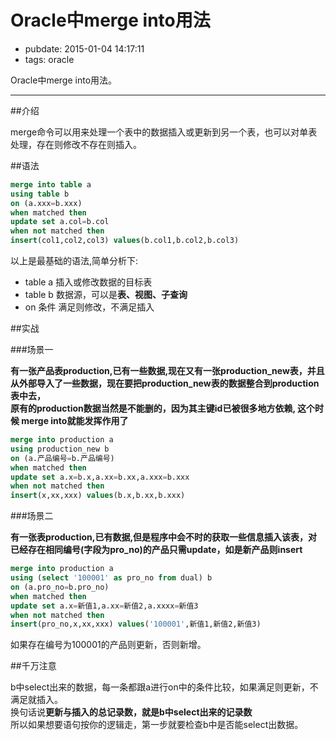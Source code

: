 # Oracle中merge into用法

- pubdate: 2015-01-04 14:17:11
- tags: oracle

Oracle中merge into用法。

---------------


##介绍  

merge命令可以用来处理一个表中的数据插入或更新到另一个表，也可以对单表处理，存在则修改不存在则插入。  

##语法  

```sql
merge into table a
using table b
on (a.xxx=b.xxx)
when matched then
update set a.col=b.col
when not matched then
insert(col1,col2,col3) values(b.col1,b.col2,b.col3)
```

以上是最基础的语法,简单分析下:  

* table a  插入或修改数据的目标表
* table b  数据源，可以是**表、视图、子查询** 
* on 条件 满足则修改，不满足插入


##实战  

###场景一  

**有一张产品表production,已有一些数据,现在又有一张production_new表，并且从外部导入了一些数据，现在要把production_new表的数据整合到production表中去，  
原有的production数据当然是不能删的，因为其主键id已被很多地方依赖, 这个时候 merge into就能发挥作用了**  

```sql
merge into production a
using production_new b
on (a.产品编号=b.产品编号)
when matched then 
update set a.x=b.x,a.xx=b.xx,a.xxx=b.xxx
when not matched then
insert(x,xx,xxx) values(b.x,b.xx,b.xxx)
```

###场景二  

**有一张表production,已有数据,但是程序中会不时的获取一些信息插入该表，对已经存在相同编号(字段为pro_no)的产品只需update，如是新产品则insert**  

```sql
merge into production a
using (select '100001' as pro_no from dual) b
on (a.pro_no=b.pro_no)
when matched then
update set a.x=新值1,a.xx=新值2,a.xxxx=新值3
when not matched then 
insert(pro_no,x,xx,xxx) values('100001',新值1,新值2,新值3)
``` 

如果存在编号为100001的产品则更新，否则新增。

##千万注意  

b中select出来的数据，每一条都跟a进行on中的条件比较，如果满足则更新，不满足就插入。  
换句话说**更新与插入的总记录数，就是b中select出来的记录数**  
所以如果想要语句按你的逻辑走，第一步就要检查b中是否能select出数据。